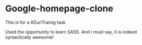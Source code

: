 # Google-homepage-clone

This is for a #ZuriTrainig task

Used the opportunity to learn SASS. And I must say, it is indeed syntactically awesome!
